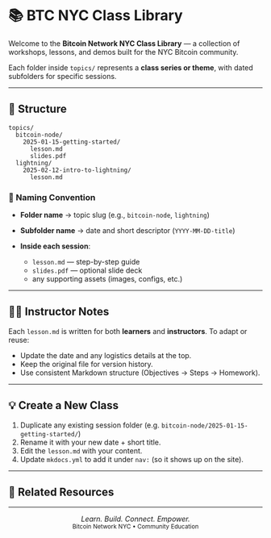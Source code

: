 # 📚 BTC NYC Class Library

Welcome to the **Bitcoin Network NYC Class Library** —
a collection of workshops, lessons, and demos built for the NYC Bitcoin community.

Each folder inside `topics/` represents a **class series or theme**,
with dated subfolders for specific sessions.

---

## 🧭 Structure

```plaintext
topics/
  bitcoin-node/
    2025-01-15-getting-started/
      lesson.md
      slides.pdf
  lightning/
    2025-02-12-intro-to-lightning/
      lesson.md
```

### 🧩 Naming Convention

* **Folder name** → topic slug (e.g., `bitcoin-node`, `lightning`)
* **Subfolder name** → date and short descriptor (`YYYY-MM-DD-title`)
* **Inside each session**:

  * `lesson.md` — step-by-step guide
  * `slides.pdf` — optional slide deck
  * any supporting assets (images, configs, etc.)

---

## 🧑‍🏫 Instructor Notes

Each `lesson.md` is written for both **learners** and **instructors**.
To adapt or reuse:

* Update the date and any logistics details at the top.
* Keep the original file for version history.
* Use consistent Markdown structure (Objectives → Steps → Homework).

---

## 💡 Create a New Class

1. Duplicate any existing session folder (e.g. `bitcoin-node/2025-01-15-getting-started/`)
2. Rename it with your new date + short title.
3. Edit the `lesson.md` with your content.
4. Update `mkdocs.yml` to add it under `nav:` (so it shows up on the site).

---

## 🔗 Related Resources

<!-- * [Guides](../guides/) — reusable resources (wallet setup, event checklist) -->
<!-- * [Shared Assets](../shared-assets/) — images, logos, and diagrams -->

---

<p align="center">
  <i>Learn. Build. Connect. Empower.</i><br/>
  <small>Bitcoin Network NYC • Community Education</small>
</p>

